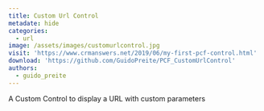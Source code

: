 ```yaml
---
title: Custom Url Control
metadate: hide
categories:
  - url
image: /assets/images/customurlcontrol.jpg
visit: 'https://www.crmanswers.net/2019/06/my-first-pcf-control.html'
download: 'https://github.com/GuidoPreite/PCF_CustomUrlControl'
authors:
  - guido_preite
---
```


A Custom Control to display a URL with custom parameters
